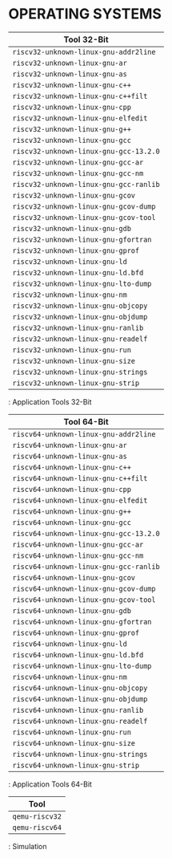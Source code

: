 # OPERATING SYSTEMS

| Tool 32-Bit                            |
|----------------------------------------|
| `riscv32-unknown-linux-gnu-addr2line`  |
| `riscv32-unknown-linux-gnu-ar`         |
| `riscv32-unknown-linux-gnu-as`         |
| `riscv32-unknown-linux-gnu-c++`        |
| `riscv32-unknown-linux-gnu-c++filt`    |
| `riscv32-unknown-linux-gnu-cpp`        |
| `riscv32-unknown-linux-gnu-elfedit`    |
| `riscv32-unknown-linux-gnu-g++`        |
| `riscv32-unknown-linux-gnu-gcc`        |
| `riscv32-unknown-linux-gnu-gcc-13.2.0` |
| `riscv32-unknown-linux-gnu-gcc-ar`     |
| `riscv32-unknown-linux-gnu-gcc-nm`     |
| `riscv32-unknown-linux-gnu-gcc-ranlib` |
| `riscv32-unknown-linux-gnu-gcov`       |
| `riscv32-unknown-linux-gnu-gcov-dump`  |
| `riscv32-unknown-linux-gnu-gcov-tool`  |
| `riscv32-unknown-linux-gnu-gdb`        |
| `riscv32-unknown-linux-gnu-gfortran`   |
| `riscv32-unknown-linux-gnu-gprof`      |
| `riscv32-unknown-linux-gnu-ld`         |
| `riscv32-unknown-linux-gnu-ld.bfd`     |
| `riscv32-unknown-linux-gnu-lto-dump`   |
| `riscv32-unknown-linux-gnu-nm`         |
| `riscv32-unknown-linux-gnu-objcopy`    |
| `riscv32-unknown-linux-gnu-objdump`    |
| `riscv32-unknown-linux-gnu-ranlib`     |
| `riscv32-unknown-linux-gnu-readelf`    |
| `riscv32-unknown-linux-gnu-run`        |
| `riscv32-unknown-linux-gnu-size`       |
| `riscv32-unknown-linux-gnu-strings`    |
| `riscv32-unknown-linux-gnu-strip`      |

: Application Tools 32-Bit

| Tool 64-Bit                            |
|----------------------------------------|
| `riscv64-unknown-linux-gnu-addr2line`  |
| `riscv64-unknown-linux-gnu-ar`         |
| `riscv64-unknown-linux-gnu-as`         |
| `riscv64-unknown-linux-gnu-c++`        |
| `riscv64-unknown-linux-gnu-c++filt`    |
| `riscv64-unknown-linux-gnu-cpp`        |
| `riscv64-unknown-linux-gnu-elfedit`    |
| `riscv64-unknown-linux-gnu-g++`        |
| `riscv64-unknown-linux-gnu-gcc`        |
| `riscv64-unknown-linux-gnu-gcc-13.2.0` |
| `riscv64-unknown-linux-gnu-gcc-ar`     |
| `riscv64-unknown-linux-gnu-gcc-nm`     |
| `riscv64-unknown-linux-gnu-gcc-ranlib` |
| `riscv64-unknown-linux-gnu-gcov`       |
| `riscv64-unknown-linux-gnu-gcov-dump`  |
| `riscv64-unknown-linux-gnu-gcov-tool`  |
| `riscv64-unknown-linux-gnu-gdb`        |
| `riscv64-unknown-linux-gnu-gfortran`   |
| `riscv64-unknown-linux-gnu-gprof`      |
| `riscv64-unknown-linux-gnu-ld`         |
| `riscv64-unknown-linux-gnu-ld.bfd`     |
| `riscv64-unknown-linux-gnu-lto-dump`   |
| `riscv64-unknown-linux-gnu-nm`         |
| `riscv64-unknown-linux-gnu-objcopy`    |
| `riscv64-unknown-linux-gnu-objdump`    |
| `riscv64-unknown-linux-gnu-ranlib`     |
| `riscv64-unknown-linux-gnu-readelf`    |
| `riscv64-unknown-linux-gnu-run`        |
| `riscv64-unknown-linux-gnu-size`       |
| `riscv64-unknown-linux-gnu-strings`    |
| `riscv64-unknown-linux-gnu-strip`      |

: Application Tools 64-Bit

| Tool           |
|----------------|
| `qemu-riscv32` |
| `qemu-riscv64` |

: Simulation
